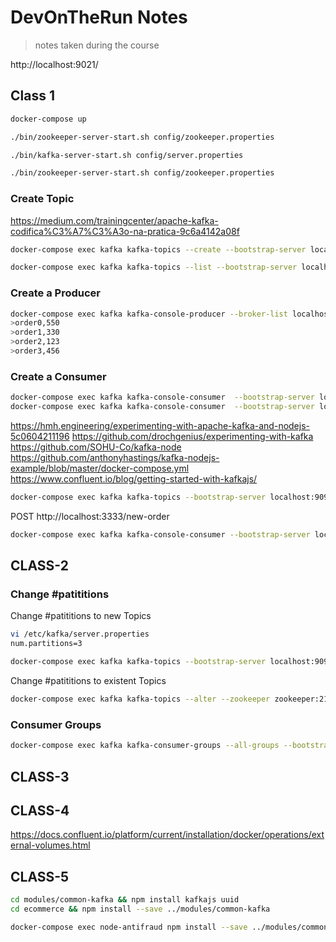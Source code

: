 # DevOnTheRun Notes

> notes taken during the course

<!-- https://gitignore.io -->

http://localhost:9021/

## Class 1

```sh
docker-compose up
```

```sh
./bin/zookeeper-server-start.sh config/zookeeper.properties
```

```sh
./bin/kafka-server-start.sh config/server.properties
```

```sh
./bin/zookeeper-server-start.sh config/zookeeper.properties
```

### Create Topic

https://medium.com/trainingcenter/apache-kafka-codifica%C3%A7%C3%A3o-na-pratica-9c6a4142a08f

```sh
docker-compose exec kafka kafka-topics --create --bootstrap-server localhost:9092 --replication-factor 1 --partitions 1 --topic SHOP_NEWORDER

docker-compose exec kafka kafka-topics --list --bootstrap-server localhost:9092
```

### Create a Producer

```sh
docker-compose exec kafka kafka-console-producer --broker-list localhost:9092 --topic SHOP_NEWORDER
>order0,550
>order1,330
>order2,123
>order3,456
```

### Create a Consumer

```sh
docker-compose exec kafka kafka-console-consumer  --bootstrap-server localhost:9092 --topic SHOP_NEWORDER
docker-compose exec kafka kafka-console-consumer  --bootstrap-server localhost:9092 --topic SHOP_NEWORDER --from-beginning
```

https://hmh.engineering/experimenting-with-apache-kafka-and-nodejs-5c0604211196
https://github.com/drochgenius/experimenting-with-kafka
https://github.com/SOHU-Co/kafka-node
https://github.com/anthonyhastings/kafka-nodejs-example/blob/master/docker-compose.yml
https://www.confluent.io/blog/getting-started-with-kafkajs/

```sh
docker-compose exec kafka kafka-topics --bootstrap-server localhost:9092 --describe
```

POST http://localhost:3333/new-order

```sh
docker-compose exec kafka kafka-console-consumer --bootstrap-server localhost:9092 --topic ECOMMERCE_NEW_ORDER --from-beginning
```

## CLASS-2

### Change #patititions

Change #patititions to new Topics

```sh
vi /etc/kafka/server.properties
num.partitions=3

docker-compose exec kafka kafka-topics --bootstrap-server localhost:9092 --describe
```

Change #patititions to existent Topics

```sh
docker-compose exec kafka kafka-topics --alter --zookeeper zookeeper:2181 --topic ECOMMERCE_NEW_ORDER --partitions 3
```

### Consumer Groups

```sh
docker-compose exec kafka kafka-consumer-groups --all-groups --bootstrap-server localhost:9092 --describe
```

## CLASS-3

## CLASS-4

https://docs.confluent.io/platform/current/installation/docker/operations/external-volumes.html

## CLASS-5

```sh
cd modules/common-kafka && npm install kafkajs uuid
cd ecommerce && npm install --save ../modules/common-kafka

docker-compose exec node-antifraud npm install --save ../modules/common-kafka
```

